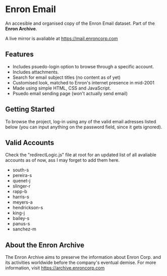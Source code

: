 
# Enron Email

An accesible and organised copy of the Enron Email dataset. Part of the **Enron Archive**.

A live mirror is avaliable at https://mail.enroncorp.com

## Features

- Includes psuedo-login option to browse through a specific account.
- Includes attachments.
- Search for email subject titles (no content as of yet)
- Customised look, matched to Enron's internet presence in mid-2001
- Made using simple HTML, CSS and JavaScript.
- Psuedo email sending page (won't actually send email)

## Getting Started

To browse the project, log-in using any of the valid email adresses listed below (you can input anything on the password field, since it gets ignored).

## Valid Accounts

Check the "redirectLogic.js" file at root for an updated list of all avaliable accounts as of now, ass I may forget to add them here. 

- south-s
- pereira-s 
- quenet-j 
- slinger-r 
- rapp-b 
- harris-s
- meyers-a
- hendrickson-s
- king-j
- bailey-s
- panus-s
- sanchez-m

## About the Enron Archive

The Enron Archive aims to preserve the information about Enron Corp. and its activities worldwide before the company's eventual demise. For more information, visit https://archive.enroncorp.com